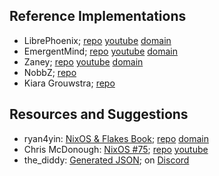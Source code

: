 ## Reference Implementations
- LibrePhoenix; [repo](https://github.com/librephoenix/nixos-config) [youtube](https://www.youtube.com/channel/UCeZyoDTk0J-UPhd7MUktexw) [domain](https://librephoenix.com/)
- EmergentMind; [repo](https://github.com/EmergentMind/nix-config) [youtube](https://www.youtube.com/@Emergent_Mind) [domain](https://www.unmovedcentre.com/)
- Zaney; [repo](https://gitlab.com/Zaney/zaneyos) [youtube](https://www.youtube.com/@ZaneyOG) [domain](https://zaney.org/)
- NobbZ; [repo](https://github.com/NobbZ/nixos-config) 
- Kiara Grouwstra; [repo](https://codeberg.org/kiara/cfg)

## Resources and Suggestions
- ryan4yin: [NixOS & Flakes Book](https://nixos-and-flakes.thiscute.world/); [repo](https://github.com/ryan4yin/nixos-and-flakes-book) [domain](https://thiscute.world/en/) 
- Chris McDonough: [NixOS #75](https://github.com/mcdonc/.nixconfig/blob/master/videos/tipsntricks/script.rst); [repo](https://github.com/mcdonc/.nixconfig) [youtube](https://www.youtube.com/@ChrisMcDonough)
- the_diddy: [Generated JSON](https://discord.com/channels/568306982717751326/741347063077535874/1229193632041668709); on [Discord](https://discord.com/invite/RbvHtGa)